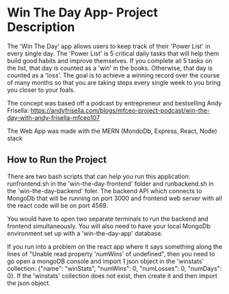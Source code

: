 # Win The Day App- Project Description #
The 'Win The Day' app allows users to keep track of their 'Power List' in every single day. The 'Power List' is 5 critical daily tasks that will help them build good habits and improve themselves.
If you complete all 5 tasks on the list, that day is counted as a 'win' in the books. Otherwise, that day is counted as a 'loss'. 
The goal is to achieve a winning record over the course of many months so that you are taking steps every single week to you bring you closer to your foals.

The concept was based off a podcast by entrepreneur and bestselling Andy Frisella: 
https://andyfrisella.com/blogs/mfceo-project-podcast/win-the-day-with-andy-frisella-mfceo107

The Web App was made with the MERN (MondoDb, Express, React, Node) stack 

## How to Run the Project ##
There are two bash scripts that can help you run this application: runfrontend.sh in the 'win-the-day-frontend' folder and runbackend.sh in the 'win-the-day-backend' foler. The backend API which connects to MongoDb that will be running on port 3000 and frontend web server with all the react code will be on port 4569.

You would have to open two separate terminals to run the backend and frontend simultaneously. You will also need to have your local MongoDb environment set up with a 'win-the-day-app' database. 

If you run into a problem on the react app where it says something along the lines of "Unable read property 'numWins' of undefined", then you need to go open a mongoDB console and import 1 json object in the 'winstats' collection: {"name": "winStats", "numWins": 0, "numLosses": 0, "numDays": 0}. If the 'winstats' collection does not exist, then create it and then import the json object.